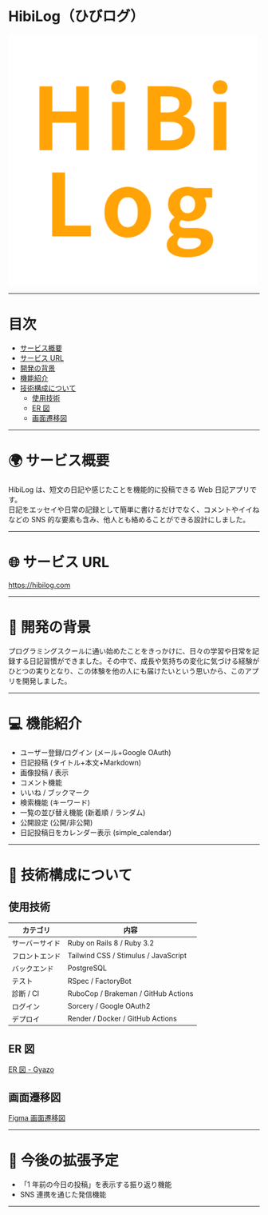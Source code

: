 # HibiLog（ひびログ）

<img width="500" src="app/assets/images/ogp.png"><br>

---

# 目次

- [サービス概要](#-サービス概要)
- [サービス URL](#-サービスurl)
- [開発の背景](#-開発の背景)
- [機能紹介](#-機能紹介)
- [技術構成について](#-技術構成について)
  - [使用技術](#使用技術)
  - [ER 図](#er図)
  - [画面遷移図](#画面遷移図)<br>

---

# 🌍 サービス概要

HibiLog は、短文の日記や感じたことを機能的に投稿できる Web 日記アプリです。<br>
日記をエッセイや日常の記録として簡単に書けるだけでなく、コメントやイイねなどの SNS 的な要素も含み、他人とも絡めることができる設計にしました。

---

# 🌐 サービス URL

https://hibilog.com

---

# 📖 開発の背景

プログラミングスクールに通い始めたことをきっかけに、日々の学習や日常を記録する日記習慣ができました。その中で、成長や気持ちの変化に気づける経験がひとつの実りとなり、この体験を他の人にも届けたいという思いから、このアプリを開発しました。

---

# 💻 機能紹介

- ユーザー登録/ログイン (メール+Google OAuth)
- 日記投稿 (タイトル+本文+Markdown)
- 画像投稿 / 表示
- コメント機能
- いいね / ブックマーク
- 検索機能 (キーワード)
- 一覧の並び替え機能 (新着順 / ランダム)
- 公開設定 (公開/非公開)
- 日記投稿日をカレンダー表示 (simple_calendar)

---

# 🔧 技術構成について

## 使用技術

| カテゴリ       | 内容                                 |
| -------------- | ------------------------------------ |
| サーバーサイド | Ruby on Rails 8 / Ruby 3.2           |
| フロントエンド | Tailwind CSS / Stimulus / JavaScript |
| バックエンド   | PostgreSQL                           |
| テスト         | RSpec / FactoryBot                   |
| 診断 / CI      | RuboCop / Brakeman / GitHub Actions  |
| ログイン       | Sorcery / Google OAuth2              |
| デプロイ       | Render / Docker / GitHub Actions     |

## ER 図

[ER 図 - Gyazo](https://gyazo.com/1e2dac8144b05b81d4129e53ffdf1000)

## 画面遷移図

[Figma 画面遷移図](https://www.figma.com/design/uCwxo2gTmsbj3ZzZxnH5O6/Diary-Application?node-id=0-1&t=eDly5tGJKtBEKPuJ-1)

---

# 🔮 今後の拡張予定

- 「1 年前の今日の投稿」を表示する振り返り機能
- SNS 連携を通じた発信機能

---
